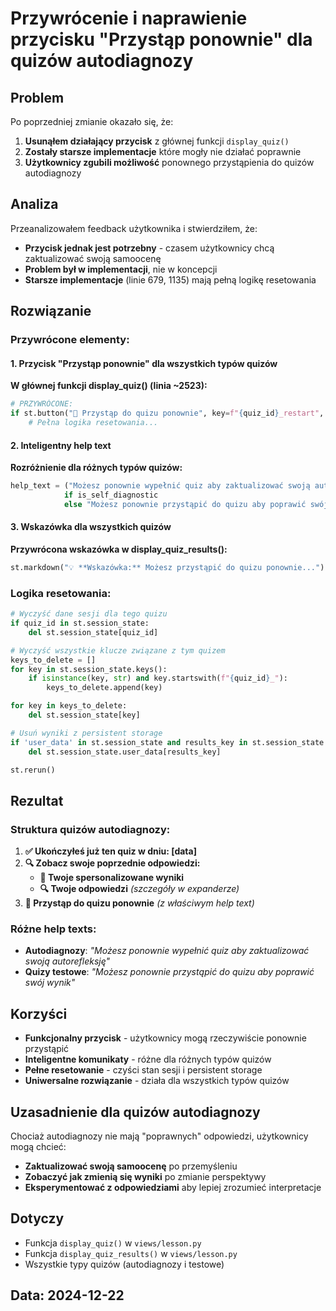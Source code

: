 # Przywrócenie i naprawienie przycisku "Przystąp ponownie" dla quizów autodiagnozy

## Problem
Po poprzedniej zmianie okazało się, że:
1. **Usunąłem działający przycisk** z głównej funkcji `display_quiz()`
2. **Zostały starsze implementacje** które mogły nie działać poprawnie
3. **Użytkownicy zgubili możliwość** ponownego przystąpienia do quizów autodiagnozy

## Analiza
Przeanalizowałem feedback użytkownika i stwierdziłem, że:
- **Przycisk jednak jest potrzebny** - czasem użytkownicy chcą zaktualizować swoją samoocenę
- **Problem był w implementacji**, nie w koncepcji
- **Starsze implementacje** (linie 679, 1135) mają pełną logikę resetowania

## Rozwiązanie

### Przywrócone elementy:

#### 1. Przycisk "Przystąp ponownie" dla wszystkich typów quizów
**W głównej funkcji display_quiz() (linia ~2523):**
```python
# PRZYWRÓCONE:
if st.button("🔄 Przystąp do quizu ponownie", key=f"{quiz_id}_restart", help=help_text):
    # Pełna logika resetowania...
```

#### 2. Inteligentny help text
**Rozróżnienie dla różnych typów quizów:**
```python
help_text = ("Możesz ponownie wypełnić quiz aby zaktualizować swoją autorefleksję" 
            if is_self_diagnostic 
            else "Możesz ponownie przystąpić do quizu aby poprawić swój wynik")
```

#### 3. Wskazówka dla wszystkich quizów
**Przywrócona wskazówka w display_quiz_results():**
```python
st.markdown("💡 **Wskazówka:** Możesz przystąpić do quizu ponownie...")
```

### Logika resetowania:
```python
# Wyczyść dane sesji dla tego quizu
if quiz_id in st.session_state:
    del st.session_state[quiz_id]

# Wyczyść wszystkie klucze związane z tym quizem
keys_to_delete = []
for key in st.session_state.keys():
    if isinstance(key, str) and key.startswith(f"{quiz_id}_"):
        keys_to_delete.append(key)

for key in keys_to_delete:
    del st.session_state[key]

# Usuń wyniki z persistent storage
if 'user_data' in st.session_state and results_key in st.session_state.user_data:
    del st.session_state.user_data[results_key]

st.rerun()
```

## Rezultat

### Struktura quizów autodiagnozy:
1. **✅ Ukończyłeś już ten quiz w dniu: [data]**
2. **🔍 Zobacz swoje poprzednie odpowiedzi:**
   - **🎯 Twoje spersonalizowane wyniki**
   - **🔍 Twoje odpowiedzi** *(szczegóły w expanderze)*
3. **🔄 Przystąp do quizu ponownie** *(z właściwym help text)*

### Różne help texts:
- **Autodiagnozy**: *"Możesz ponownie wypełnić quiz aby zaktualizować swoją autorefleksję"*
- **Quizy testowe**: *"Możesz ponownie przystąpić do quizu aby poprawić swój wynik"*

## Korzyści
- **Funkcjonalny przycisk** - użytkownicy mogą rzeczywiście ponownie przystąpić
- **Inteligentne komunikaty** - różne dla różnych typów quizów
- **Pełne resetowanie** - czyści stan sesji i persistent storage
- **Uniwersalne rozwiązanie** - działa dla wszystkich typów quizów

## Uzasadnienie dla quizów autodiagnozy
Chociaż autodiagnozy nie mają "poprawnych" odpowiedzi, użytkownicy mogą chcieć:
- **Zaktualizować swoją samoocenę** po przemyśleniu
- **Zobaczyć jak zmienią się wyniki** po zmianie perspektywy  
- **Eksperymentować z odpowiedziami** aby lepiej zrozumieć interpretacje

## Dotyczy
- Funkcja `display_quiz()` w `views/lesson.py`
- Funkcja `display_quiz_results()` w `views/lesson.py`
- Wszystkie typy quizów (autodiagnozy i testowe)

## Data: 2024-12-22
